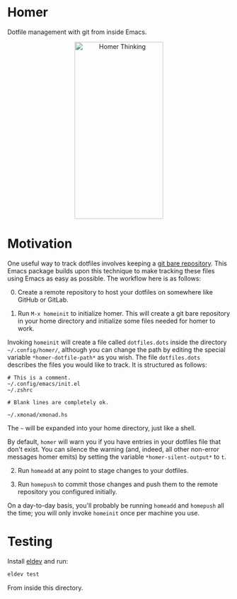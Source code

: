 # Homer
Dotfile management with git from inside Emacs.

<p align="center">
  <img src="https://upload.wikimedia.org/wikipedia/commons/1/1c/Homer_British_Museum.jpg" alt="Homer Thinking" width="200" height="400" />
</p>

# Motivation

One useful way to track dotfiles involves keeping a [git bare repository](https://www.atlassian.com/git/tutorials/dotfiles). This Emacs package builds upon this technique to make tracking these files using Emacs as easy as possible. The workflow here is as follows:

0. Create a remote repository to host your dotfiles on somewhere like GitHub or GitLab.

1. Run `M-x homeinit` to initialize homer. This will create a git bare repository in your home directory and initialize some files needed for homer to work.

Invoking `homeinit` will create a file called `dotfiles.dots` inside the directory `~/.config/homer/`, although you can change the path by editing the special variable `*homer-dotfile-path*` as you wish. The file `dotfiles.dots` describes the files you would like to track. It is structured as follows:

```
# This is a comment.
~/.config/emacs/init.el
~/.zshrc

# Blank lines are completely ok.

~/.xmonad/xmonad.hs
```

The `~` will be expanded into your home directory, just like a shell.

By default, `homer` will warn you if you have entries in your dotfiles file that don't exist. You can silence the warning (and, indeed, all other non-error messages homer emits) by setting the variable `*homer-silent-output*` to `t`.

2. Run `homeadd` at any point to stage changes to your dotfiles.

3. Run `homepush` to commit those changes and push them to the remote repository you configured initially.

On a day-to-day basis, you'll probably be running `homeadd` and `homepush` all the time; you will only invoke `homeinit` once per machine you use.

# Testing

Install [eldev](https://github.com/doublep/eldev) and run:

```sh
eldev test
```

From inside this directory.
